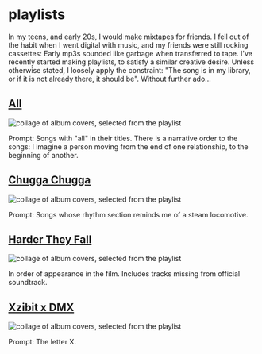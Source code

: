 # playlists

In my teens, and early 20s, I would make mixtapes for friends. I fell out of the habit when I went digital with music, and my friends were still rocking cassettes: Early mp3s sounded like garbage when transferred to tape. I've recently started making playlists, to satisfy a similar creative desire. Unless otherwise stated, I loosely apply the constraint: "The song is in my library, or if it is not already there, it should be". Without further ado…

<article class="playlist" markdown="1">

## [All](https://music.apple.com/us/playlist/all/pl.u-ydNAu9BZJb)

<img src="https://is2-ssl.mzstatic.com/image/thumb/AtkG6eVHgiJ3EH3wSYYPQg/270x270cc.webp" alt="collage of album covers, selected from the playlist">

Prompt: Songs with "all" in their titles. There is a narrative order to the songs: I imagine a person moving from the end of one relationship, to the beginning of another.
</article>

<article class="playlist" markdown="1">

## [Chugga Chugga](https://music.apple.com/us/playlist/chugga-chugga/pl.u-Xa60iRBgxX)

<img src="https://is3-ssl.mzstatic.com/image/thumb/rLnoIBvsiQJiT_IJy-vbHg/270x270cc.webp" alt="collage of album covers, selected from the playlist">

Prompt: Songs whose rhythm section reminds me of a steam locomotive.
</article>

<article class="playlist" markdown="1">

## [Harder They Fall](https://music.apple.com/us/playlist/harder-they-fall/pl.u-EBbWt5vqyV)

<img src="https://is2-ssl.mzstatic.com/image/thumb/Wqab6dKq1CVbcKrPse_1aA/270x270cc.webp" alt="collage of album covers, selected from the playlist">

In order of appearance in the film. Includes tracks missing from official soundtrack.
</article>

<article class="playlist" markdown="1">

## [Xzibit x DMX](https://music.apple.com/us/playlist/xzibit-x-dmx/pl.u-z0RPCkp8vG)

<img src="https://is5-ssl.mzstatic.com/image/thumb/jb_9MI4zuQroVVZ1Xp0pSA/270x270cc.webp" alt="collage of album covers, selected from the playlist">

Prompt: The letter X.
</article>
